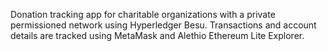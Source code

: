Donation tracking app for charitable organizations with a private permissioned network using Hyperledger Besu. Transactions and account details are tracked using MetaMask and Alethio Ethereum Lite Explorer.

